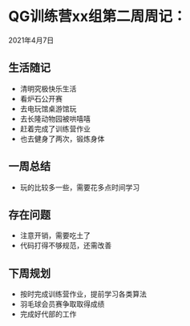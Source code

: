 # QG训练营xx组第二周周记：
2021年4月7日

## 生活随记
* 清明究极快乐生活
* 看炉石公开赛
* 去电玩馆桌游馆玩
* 去长隆动物园被哄嘻嘻
* 赶着完成了训练营作业
* 也去健身了两次，锻炼身体

## 一周总结
* 玩的比较多一些，需要花多点时间学习


## 存在问题
* 注意开销，需要吃土了
* 代码打得不够规范，还需改善


## 下周规划
* 按时完成训练营作业，提前学习各类算法
* 羽毛球会员赛争取取得成绩
* 完成好代部的工作


